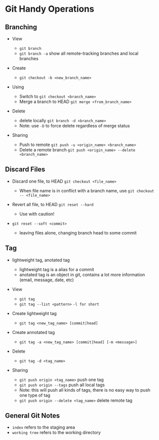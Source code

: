 # Git Handy Operations

## Branching
- View
  - `git branch`
  - `git branch -a` show all remote-tracking branches and local branches

- Create
  -  `git checkout -b <new_branch_name>`

- Using
  - Switch to `git checkout <branch_name>`
  - Merge a branch to HEAD `git merge <from_branch_name>`

- Delete
  - delete locally `git branch -d <branch_name>`
  - Note: use `-D` to force delete regardless of merge status

- Sharing
  - Push to remote `git push -u <origin_name> <branch_name>`
  - Delete a remote branch `git push <origin_name> --delete <branch_name>`





## Discard Files
- Discard one file, to HEAD `git checkout <file_name>`
    - When file name is in conflict with a branch name, use `git checkout -- <file_name>`
- Revert all file, to HEAD `git reset --hard`
    - Use with caution!

- `git reset --soft <commit>`
    - leaving files alone, changing branch head to some commit






## Tag
- lightweight tag, anotated tag
  - lightweight tag is a alias for a commit
  - anotated tag is an object in git, contains a lot more information (email, message, date, etc)

- View
  - `git tag`
  - `git tag --list <pattern>` `-l for short`

- Create lightweight tag
  - `git tag <new_tag_name> [commit|head]`

- Create annotated tag
    - `git tag -a <new_tag_name> [commit|head] [-m <message>]`
- Delete
    - `git tag -d <tag_name>`

- Sharing
  - `git push origin <tag_name>` push one tag
  - `git push origin --tags` push all local tags
  - Note: this will push all kinds of tags, there is no easy way to push one type of tag
  - `git push origin --delete <tag_name>` delete remote tag




## General Git Notes
- `index` refers to the staging area
- `working tree` refers to the working directory

<!-- TODO -->
<!-- git reset, checkout -B -->
